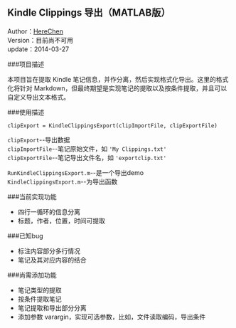 ## Kindle Clippings 导出（MATLAB版）

Author：[HereChen](http://herechen.github.io/)  
Version：目前尚不可用  
update：2014-03-27

###项目描述

本项目旨在提取 Kindle 笔记信息，并作分离，然后实现格式化导出。这里的格式化将针对 Markdown，但最终期望是实现笔记的提取以及按条件提取，并且可以自定义导出文本格式。

###使用描述

`clipExport = KindleClippingsExport(clipImportFile, clipExportFile)`

`clipExport`--导出数据  
`clipImportFile`--笔记原始文件，如 `'My Clippings.txt'`  
`clipExportFile`--笔记导出文件名，如 `'exportclip.txt'`

`RunKindleClippingsExport.m`--是一个导出demo  
`KindleClippingsExport.m`--为导出函数

###当前实现功能

- 四行一循环的信息分离
- 标题，作者，位置，时间可提取

###已知bug

- 标注内容部分多行情况
- 笔记及其对应内容的结合

###尚需添加功能

- 笔记类型的提取
- 按条件提取笔记
- 笔记提取和导出部分分离
- 添加参数 varargin，实现可选参数，比如，文件读取编码，导出条件
